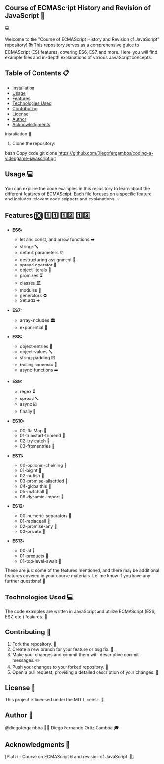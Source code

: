 ## Course of ECMAScript History and Revision of JavaScript 🚀

💻

Welcome to the "Course of ECMAScript History and Revision of JavaScript" repository! 📚 This repository serves as a comprehensive guide to ECMAScript (ES) features, covering ES6, ES7, and more. Here, you will find example files and in-depth explanations of various JavaScript concepts.

## Table of Contents 📋

- [Installation](#installation-)
- [Usage](#usage-)
- [Features](#features-)
- [Technologies Used](#technologies-used-)
- [Contributing](#contributing-)
- [License](#license-)
- [Author](#author-)
- [Acknowledgments](#acknowledgments-)


Installation :wrench:
1. Clone the repository:

bash
Copy code
git clone https://github.com/Diegofergamboa/coding-a-videogame-javascript.git

## Usage :computer:

You can explore the code examples in this repository to learn about the different features of ECMAScript. Each file focuses on a specific feature and includes relevant code snippets and explanations. :bulb:

## Features :keycap_ten: :one::one: :one::two: :one::three:

- **ES6:**
  - let and const, and arrow functions :arrow_right:
  - strings :abc:
  - default parameters :ballot_box_with_check:
  - destructuring assignment :open_file_folder:
  - spread operator :star2:
  - object literals :file_folder:
  - promises :hourglass_flowing_sand:
  - classes :classical_building:
  - modules :file_folder:
  - generators :recycle:
  - Set.add :heavy_plus_sign:

- **ES7:**
  - array-includes 🏛️
  - exponential 📂

- **ES8:**
  - object-entries 🌟
  - object-values 🔤
  - string-padding ☑️
  - trailing-commas 📁
  - async-functions ➡️

- **ES9:**
  - regex ⏳
  - spread 🔤
  - async ☑️
  - finally 📂

- **ES10:**
  - 00-flatMap :file_folder:
  - 01-trimstart-trimend :file_folder:
  - 02-try-catch :file_folder:
  - 03-fromentries :file_folder:

- **ES11:**
  - 00-optional-chaining :file_folder:
  - 01-bigint :file_folder:
  - 02-nullish :file_folder:
  - 03-promise-allsettled :file_folder:
  - 04-globalthis :file_folder:
  - 05-matchall :file_folder:
  - 06-dynamic-import :file_folder:

- **ES12:**
  - 00-numeric-separators :file_folder:
  - 01-replaceall :file_folder:
  - 02-promise-any :file_folder:
  - 03-private :file_folder:

- **ES13:**
  - 00-at :file_folder:
  - 01-products :file_folder:
  - 01-top-level-await :file_folder:

These are just some of the features mentioned, and there may be additional features covered in your course materials. Let me know if you have any further questions! :raised_hands:
## Technologies Used :computer:

The code examples are written in JavaScript and utilize ECMAScript (ES6, ES7, etc.) features. :floppy_disk:

## Contributing :raising_hand:

 1. Fork the repository. :fork_and_knife:
 2. Create a new branch for your feature or bug fix. :seedling:
 3. Make your changes and commit them with descriptive commit messages. :pencil2:
 4. Push your changes to your forked repository. :rocket:
 5. Open a pull request, providing a detailed description of your changes. :loudspeaker:

## License :page_with_curl:

This project is licensed under the MIT License. :scroll:

## Author :bust_in_silhouette:

 @diegofergamboa :man_technologist:
 Diego Fernando Ortiz Gamboa :mortar_board:

## Acknowledgments :pray:

[Platzi - Course on ECMAScript 6 and revision of JavaScript. :raised_hands:]

